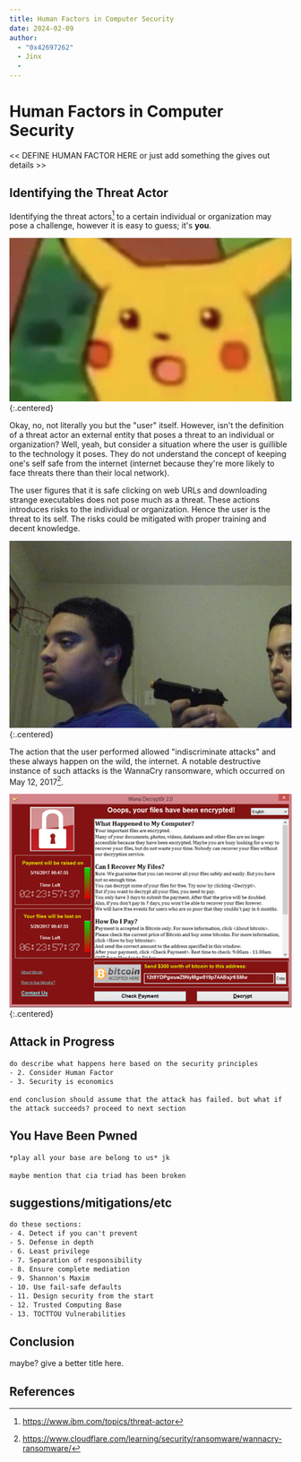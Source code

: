 ```yaml
---
title: Human Factors in Computer Security
date: 2024-02-09
author:
  - "0x42697262"
  - Jinx
  -
---
```


# Human Factors in Computer Security

<< DEFINE HUMAN FACTOR HERE or just add something the gives out details >>

## Identifying the Threat Actor

Identifying the threat actors[^1] to a certain individual or organization may pose a challenge, however it is easy to guess; it's **you**.

![pika face](./pikaface.png){:.centered}

Okay, no, not literally you but the "user" itself. However, isn't the definition of a threat actor an external entity that poses a threat to an individual or organization? Well, yeah, but consider a situation where the user is guillible to the technology it poses. They do not understand the concept of keeping one's self safe from the internet (internet because they're more likely to face threats there than their local network).

The user figures that it is safe clicking on web URLs and downloading strange executables does not pose much as a threat. These actions introduces risks to the individual or organization. Hence the user is the threat to its self. The risks could be mitigated with proper training and decent knowledge.

![self sabotage](./selfsabotage.png){:.centered}

The action that the user performed allowed "indiscriminate attacks" and these always happen on the wild, the internet. A notable destructive instance of such attacks is the WannaCry ransomware, which occurred on May 12, 2017[^2].

![WannaCry Ransomware](./wannacry.png){:.centered}

## Attack in Progress

```
do describe what happens here based on the security principles
- 2. Consider Human Factor
- 3. Security is economics

end conclusion should assume that the attack has failed. but what if the attack succeeds? proceed to next section
```

## You Have Been Pwned

```
*play all your base are belong to us* jk

maybe mention that cia triad has been broken
```

## suggestions/mitigations/etc

```
do these sections:
- 4. Detect if you can't prevent
- 5. Defense in depth
- 6. Least privilege
- 7. Separation of responsibility
- 8. Ensure complete mediation
- 9. Shannon's Maxim
- 10. Use fail-safe defaults
- 11. Design security from the start
- 12. Trusted Computing Base
- 13. TOCTTOU Vulnerabilities
```

## Conclusion

maybe? give a better title here.

## References

[^1]: https://www.ibm.com/topics/threat-actor
[^2]: https://www.cloudflare.com/learning/security/ransomware/wannacry-ransomware/
